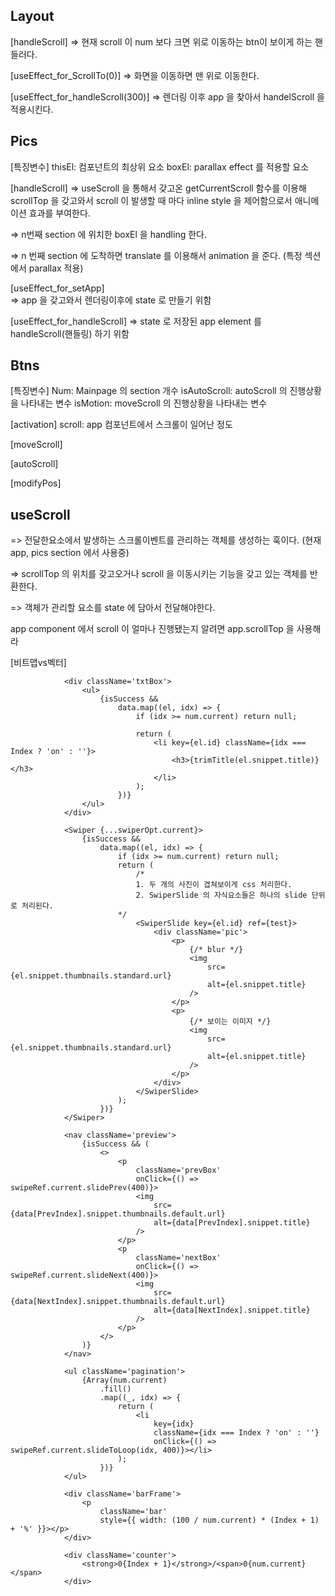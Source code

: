 ## Layout

[handleScroll]
=> 현재 scroll 이 num 보다 크면 위로 이동하는 btn이 보이게 하는 핸들러다.

[useEffect_for_ScrollTo(0)]
=> 화면을 이동하면 맨 위로 이동한다.

[useEffect_for_handleScroll(300)]
=> 렌더링 이후 app 을 찾아서 handelScroll 을 적용시킨다.

## Pics

[특징변수]
thisEl: 컴포넌트의 최상위 요소
boxEl: parallax effect 를 적용할 요소

[handleScroll]
=> useScroll 을 통해서 갖고온 getCurrentScroll 함수를 이용해 scrollTop 을 갖고와서 scroll 이 발생할 때 마다 inline style 을 제어함으로서 애니메이션 효과를 부여한다.

=> n번째 section 에 위치한 boxEl 을 handling 한다.

=> n 번째 section 에 도착하면 translate 를 이용해서 animation 을 준다. (특정 섹션에서 parallax 적용)

[useEffect_for_setApp]  
=> app 을 갖고와서 렌더링이후에 state 로 만들기 위함

[useEffect_for_handleScroll]
=> state 로 저장된 app element 를 handleScroll(핸들링) 하기 위함

## Btns

[특징변수]
Num: Mainpage 의 section 개수
isAutoScroll: autoScroll 의 진행상황을 나타내는 변수
isMotion: moveScroll 의 진행상황을 나타내는 변수

[activation]
scroll: app 컴포넌트에서 스크롤이 일어난 정도

[moveScroll]

[autoScroll]

[modifyPos]

## useScroll

=> 전달한요소에서 발생하는 스크롤이벤트를 관리하는 객체를 생성하는 훅이다. (현재 app, pics section 에서 사용중)

=> scrollTop 의 위치를 갖고오거나 scroll 을 이동시키는 기능을 갖고 있는 객체를 반환한다.

=> 객체가 관리할 요소를 state 에 담아서 전달해야한다.

app component 에서 scroll 이 얼마나 진행됐는지 알려면 app.scrollTop 을 사용해라

[비트맵vs벡터]

    			<div className='txtBox'>
    				<ul>
    					{isSuccess &&
    						data.map((el, idx) => {
    							if (idx >= num.current) return null;

    							return (
    								<li key={el.id} className={idx === Index ? 'on' : ''}>
    									<h3>{trimTitle(el.snippet.title)}</h3>
    								</li>
    							);
    						})}
    				</ul>
    			</div>

    			<Swiper {...swiperOpt.current}>
    				{isSuccess &&
    					data.map((el, idx) => {
    						if (idx >= num.current) return null;
    						return (
    							/*
    							1. 두 개의 사진이 겹쳐보이게 css 처리한다.
    							2. SwiperSlide 의 자식요소들은 하나의 slide 단위로 처리된다.
    						*/
    							<SwiperSlide key={el.id} ref={test}>
    								<div className='pic'>
    									<p>
    										{/* blur */}
    										<img
    											src={el.snippet.thumbnails.standard.url}
    											alt={el.snippet.title}
    										/>
    									</p>
    									<p>
    										{/* 보이는 이미지 */}
    										<img
    											src={el.snippet.thumbnails.standard.url}
    											alt={el.snippet.title}
    										/>
    									</p>
    								</div>
    							</SwiperSlide>
    						);
    					})}
    			</Swiper>

    			<nav className='preview'>
    				{isSuccess && (
    					<>
    						<p
    							className='prevBox'
    							onClick={() => swipeRef.current.slidePrev(400)}>
    							<img
    								src={data[PrevIndex].snippet.thumbnails.default.url}
    								alt={data[PrevIndex].snippet.title}
    							/>
    						</p>
    						<p
    							className='nextBox'
    							onClick={() => swipeRef.current.slideNext(400)}>
    							<img
    								src={data[NextIndex].snippet.thumbnails.default.url}
    								alt={data[NextIndex].snippet.title}
    							/>
    						</p>
    					</>
    				)}
    			</nav>

    			<ul className='pagination'>
    				{Array(num.current)
    					.fill()
    					.map((_, idx) => {
    						return (
    							<li
    								key={idx}
    								className={idx === Index ? 'on' : ''}
    								onClick={() => swipeRef.current.slideToLoop(idx, 400)}></li>
    						);
    					})}
    			</ul>

    			<div className='barFrame'>
    				<p
    					className='bar'
    					style={{ width: (100 / num.current) * (Index + 1) + '%' }}></p>
    			</div>

    			<div className='counter'>
    				<strong>0{Index + 1}</strong>/<span>0{num.current}</span>
    			</div>
